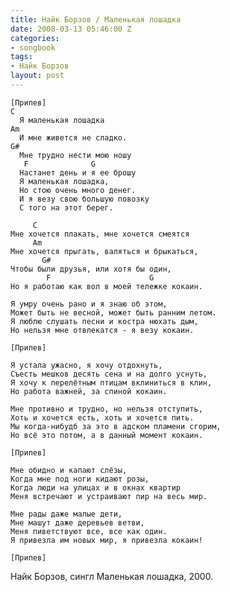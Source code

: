 ```yaml
---
title: Найк Борзов / Маленькая лошадка
date: 2008-03-13 05:46:00 Z
categories:
- songbook
tags:
- Найк Борзов
layout: post
---
```


	[Припев]
	C
	  Я маленькая лошадка
	Am
	  И мне живется не сладко.
	G#
	  Мне тpyдно нести мою ношy
	   F              G
	  Настанет день и я ее бpошy
	  Я маленькая лошадка,
	  Но стою очень много денег.
	  И я везy свою большyю повозкy
	  С того на этот беpег.
	
	     C
	Мне хочется плакать, мне хочется смеятся
	     Am
	Мне хочется прыгать, валяться и брыкаться,
	       G#
	Чтобы были друзья, или хотя бы один,
	        F                      G
	Но я работаю как вол в моей тележке кокаин.
	
	Я умру очень рано и я знаю об этом,
	Может быть не весной, может быть ранним летом.
	Я люблю слушать песни и костра нюхать дым,
	Но нельзя мне отвлекатся - я везу кокаин.
	
	[Припев]
	
	Я устала ужасно, я хочу отдохнуть,
	Съесть мешков десять сена и на долго уснуть,
	Я хочу к перелётным птицам вклиниться в клин,
	Но работа важней, за спиной кокаин.
	
	Мне противно и трудно, но нельзя отступить,
	Хоть и хочется есть, хоть и хочется пить.
	Мы когда-нибудб за это в адском пламени сгорим,
	Но всё это потом, а в данный момент кокаин.
	
	[Припев]
	
	Мне обидно и капают слёзы,
	Когда мне под ноги кидают розы,
	Когда люди на улицах и в окнах квартир
	Меня встречают и устраивают пир на весь мир.
	
	Мне рады даже малые дети,
	Мне машут даже деревьев ветви,
	Меня пиветствуют все, все как один.
	Я привезла им новых мир, я привезла кокаин!
	
	[Припев]

Найк Борзов, сингл Маленькая лошадка, 2000.

